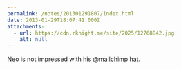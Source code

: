 ```yaml
---
permalink: /notes/201301291807/index.html
date: 2013-01-29T18:07:41.000Z
attachments:
  - url: https://cdn.rknight.me/site/2025/12768842.jpg
    alt: null
---
```


Neo is not impressed with his <a class="u-url mention" href="https://pixelfed.social/mailchimp" rel="external nofollow noopener" target="_blank">@mailchimp</a> hat.
